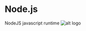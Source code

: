 # Node.js
NodeJS javascript runtime 
![alt logo](https://avatars3.githubusercontent.com/u/9950313?s=200&v=4 "node logo")

